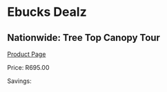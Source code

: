 
# Ebucks Dealz
## Nationwide: Tree Top Canopy Tour
[Product Page](https://www.ebucks.com/web/shop/productSelected.do?prodId=342609562&catId=322194367)

Price: R695.00

Savings: 


	